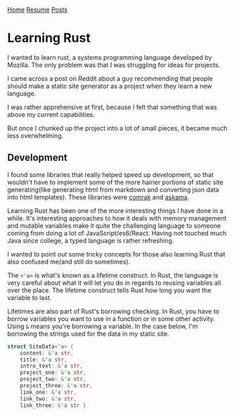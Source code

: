 <!DOCTYPE html>

<html>

<head>
  <meta name="viewport" content="width=device-width, initial-scale = 1.0, maximum-scale=1.0, user-scalable=no" />
  <title>{{title}}</title>
  <link href="app.css" rel="stylesheet" />
  <link href="header.css" rel="stylesheet" />
  <link href="post.css" rel="stylesheet" />

</head>

<body>
  <nav class="header-cont">
    <a href="index.html">Home</a>
    <a href="cv.html">Resume</a>
    <a href="posts.html">Posts</a>
  </nav>

# Learning Rust

I wanted to learn rust, a systems programming language developed by Mozilla.
The only problem was that I was struggling for ideas for projects.

I came across a post on Reddit about a guy recommending that people should
make a static site generator as a project when they learn a new language.

I was rather apprehensive at first, because I felt that something that was above my current
capabilities.

But once I chunked up the project into a lot of small pieces, it became much less overwhelming.

## Development

I found some libraries that really helped speed up development, so that wouldn't have to implement some of the more hairier portions of static site generating(like generating html from markdown and converting json data into html templates). These libraries were [comrak](https://github.com/kivikakk/comrak) and [askama](https://github.com/djc/askama).

Learning Rust has been one of the more interesting things I have done in a while. It's interesting approaches to how it deals with memory management and mutable variables make it quite the challenging language to someone coming from doing a lot of JavaScript/es6/React. Having not touched much Java since college, a typed language is rather refreshing.

I wanted to point out some tricky concepts for those also learning Rust that also confused me(and still do sometimes).

The `<'a>` is what's known as a lifetime construct. In Rust, the language is very careful about what it will let you do in regards to reusing variables all over the place. The lifetime construct tells Rust how long you want the variable to last.

Lifetimes are also part of Rust's borrowing checking. In Rust, you have to borrow variables you want to use in a function or in some other activity. Using `&` means you're borrowing a variable. In the case below, I'm borrowing the strings used for the data in my static site.

```rust
struct SiteData<'a> {
    content: &'a str,
    title: &'a str,
    intro_text: &'a str,
    project_one: &'a str,
    project_two: &'a str,
    project_three: &'a str,
    link_one: &'a str,
    link_two: &'a str,
    link_three: &'a str }
```
